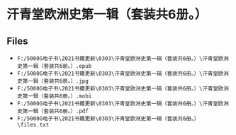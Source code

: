 # 汗青堂欧洲史第一辑（套装共6册。）

## Files

- `F:/5000G电子书\2021书籍更新\0303\汗青堂欧洲史第一辑（套装共6册。）\汗青堂欧洲史第一辑（套装共6册。）.epub`
- `F:/5000G电子书\2021书籍更新\0303\汗青堂欧洲史第一辑（套装共6册。）\汗青堂欧洲史第一辑（套装共6册。）.jpg`
- `F:/5000G电子书\2021书籍更新\0303\汗青堂欧洲史第一辑（套装共6册。）\汗青堂欧洲史第一辑（套装共6册。）.mobi`
- `F:/5000G电子书\2021书籍更新\0303\汗青堂欧洲史第一辑（套装共6册。）\汗青堂欧洲史第一辑（套装共6册。）.pdf`
- `F:/5000G电子书\2021书籍更新\0303\汗青堂欧洲史第一辑（套装共6册。）\files.txt`
